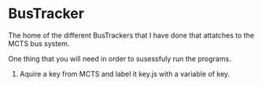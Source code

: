 # BusTracker

The home of the different BusTrackers that I have done that attatches to the MCTS bus system.

One thing that you will need in order to susessfuly run the programs. 

1) Aquire a key from MCTS and label it key.js with a variable of key.
